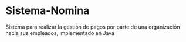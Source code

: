 # Sistema-Nomina
Sistema para realizar la gestión de pagos por parte de una organización hacía sus empleados, implementado en Java
